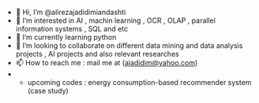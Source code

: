 - 👋 Hi, I’m @alirezajadidimiandashti
- 👀 I’m interested in AI , machin learning , OCR , OLAP , parallel information systems , SQL and etc
- 🌱 I’m currently learning python 
- 💞️ I’m looking to collaborate on different data mining and data analysis projects , AI projects and also relevant researches
- 📫 How to reach me : mail me at (ajadidim@yahoo.com)
- * upcoming codes : energy consumption-based recommender system (case study)

<!---
alirezajadidimiandashti/alirezajadidimiandashti is a ✨ special ✨ repository because its `README.md` (this file) appears on your GitHub profile.
You can click the Preview link to take a look at your changes.
--->
